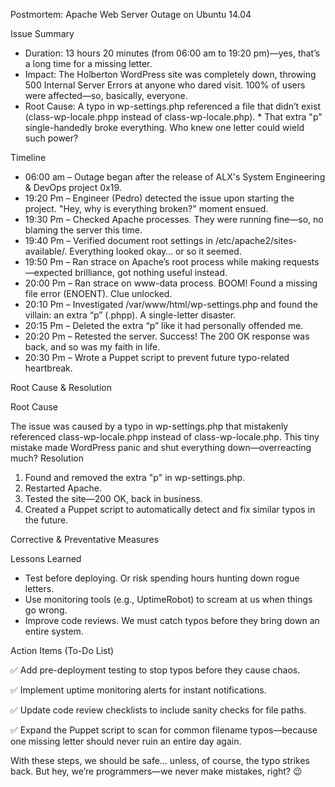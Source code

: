 Postmortem: Apache Web Server Outage on Ubuntu 14.04

Issue Summary

* Duration: 13 hours 20 minutes (from 06:00 am to 19:20 pm)—yes, that’s a long time for a missing letter.
* Impact: The Holberton WordPress site was completely down, throwing 500 Internal Server Errors at anyone who dared visit. 100% of users were affected—so, basically, everyone.
* Root Cause: A typo in wp-settings.php referenced a file that didn’t exist (class-wp-locale.phpp instead of class-wp-locale.php). * That extra "p" single-handedly broke everything. Who knew one letter could wield such power?

Timeline
* 06:00 am – Outage began after the release of ALX's System Engineering & DevOps project 0x19.
* 19:20 Pm – Engineer (Pedro) detected the issue upon starting the project. "Hey, why is everything broken?" moment ensued.
* 19:30 Pm – Checked Apache processes. They were running fine—so, no blaming the server this time.
* 19:40 Pm – Verified document root settings in /etc/apache2/sites-available/. Everything looked okay… or so it seemed.
* 19:50 Pm – Ran strace on Apache’s root process while making requests—expected brilliance, got nothing useful instead.
* 20:00 Pm – Ran strace on www-data process. BOOM! Found a missing file error (ENOENT). Clue unlocked.
* 20:10 Pm – Investigated /var/www/html/wp-settings.php and found the villain: an extra “p” (.phpp). A single-letter disaster.
* 20:15 Pm – Deleted the extra “p” like it had personally offended me.
* 20:20 Pm – Retested the server. Success! The 200 OK response was back, and so was my faith in life.
* 20:30 Pm – Wrote a Puppet script to prevent future typo-related heartbreak.

Root Cause & Resolution

Root Cause

The issue was caused by a typo in wp-settings.php that mistakenly referenced class-wp-locale.phpp instead of class-wp-locale.php. This tiny mistake made WordPress panic and shut everything down—overreacting much?
Resolution

1. Found and removed the extra "p" in wp-settings.php.
2. Restarted Apache.
3. Tested the site—200 OK, back in business.
4. Created a Puppet script to automatically detect and fix similar typos in the future.

Corrective & Preventative Measures

Lessons Learned
* Test before deploying. Or risk spending hours hunting down rogue letters.
* Use monitoring tools (e.g., UptimeRobot) to scream at us when things go wrong.
* Improve code reviews. We must catch typos before they bring down an entire system.

Action Items (To-Do List)

 ✅ Add pre-deployment testing to stop typos before they cause chaos.
 
 ✅ Implement uptime monitoring alerts for instant notifications.
 
 ✅ Update code review checklists to include sanity checks for file paths.
 
 ✅ Expand the Puppet script to scan for common filename typos—because one missing letter should never ruin an entire day again.
 
With these steps, we should be safe… unless, of course, the typo strikes back. But hey, we’re programmers—we never make mistakes, right? 😉



